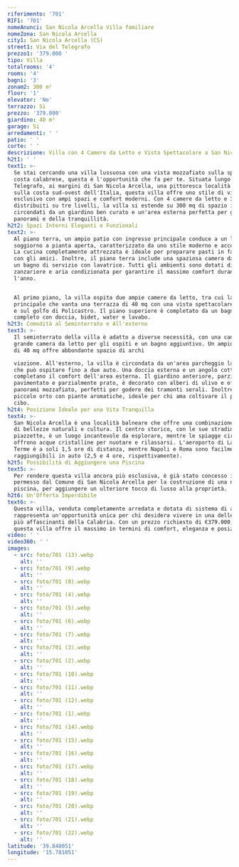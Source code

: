 ```yaml
---
riferimento: '701'
RIF1: '701'
nomeAnunci: San Nicola Arcella Villa familiare
nomeZona: San Nicola Arcella
city1: San Nicola Arcella (CS)
street1: Via del Telegrafo
prezzo1: '379.000 '
tipo: Villa
totalrooms: '4'
rooms: '4'
bagni: '3'
zonam2: 300 m²
floor: '1'
elevator: 'No'
terrazzo: Si
prezzo: '379.000'
giardino: 40 m²
garage: Si
arredamenti: ' '
patio: ' '
corte: ' '
descrizione: Villa con 4 Camere da Letto e Vista Spettacolare a San Nicola Arcella
h2t1: ' '
text1: >-
  Se stai cercando una villa lussuosa con una vista mozzafiato sulla splendida
  costa calabrese, questa è l'opportunità che fa per te. Situata lungo Via
  Telegrafo, ai margini di San Nicola Arcella, una pittoresca località balneare
  sulla costa sud-ovest dell'Italia, questa villa offre uno stile di vita
  esclusivo con ampi spazi e comfort moderni. Con 4 camere da letto e 3 bagni,
  distribuiti su tre livelli, la villa si estende su 300 mq di spazio interno,
  circondati da un giardino ben curato e un'area esterna perfetta per godere dei
  panorami e della tranquillità.
h2t2: Spazi Interni Eleganti e Funzionali
text2: >-
  Al piano terra, un ampio patio con ingresso principale conduce a un luminoso
  soggiorno a pianta aperta, caratterizzato da uno stile moderno e accogliente.
  La cucina completamente attrezzata è ideale per preparare pasti in famiglia o
  con gli amici. Inoltre, il piano terra include una spaziosa camera da letto e
  un bagno di servizio con lavatrice. Tutti gli ambienti sono dotati di
  zanzariere e aria condizionata per garantire il massimo comfort durante tutto
  l'anno.


  Al primo piano, la villa ospita due ampie camere da letto, tra cui la camera
  principale che vanta una terrazza di 40 mq con una vista spettacolare sul mare
  e sul golfo di Policastro. Il piano superiore è completato da un bagno
  completo con doccia, bidet, water e lavabo.
h2t3: Comodità al Seminterrato e All'esterno
text3: >-
  Il seminterrato della villa è adatto a diverse necessità, con una cantina, una
  grande camera da letto per gli ospiti e un bagno aggiuntivo. Un ampio garage
  di 40 mq offre abbondante spazio di archi

  viazione. All'esterno, la villa è circondata da un'area parcheggio lastricata
  che può ospitare fino a due auto. Una doccia esterna e un angolo cottura
  completano il comfort dell'area esterna. Il giardino anteriore, parzialmente
  pavimentato e parzialmente prato, è decorato con alberi di ulivo e offre
  panorami mozzafiato, perfetti per godere dei tramonti serali. Inoltre, c'è un
  piccolo orto con piante aromatiche, ideale per chi ama coltivare il proprio
  cibo.
h2t4: Posizione Ideale per una Vita Tranquilla
text4: >-
  San Nicola Arcella è una località balneare che offre una combinazione perfetta
  di bellezze naturali e cultura. Il centro storico, con le sue stradine e
  piazzette, è un luogo incantevole da esplorare, mentre le spiagge circostanti
  offrono acque cristalline per nuotare e rilassarsi. L'aeroporto di Lamezia
  Terme è a soli 1,5 ore di distanza, mentre Napoli e Roma sono facilmente
  raggiungibili in auto (2,5 e 4 ore, rispettivamente).
h2t5: Possibilità di Aggiungere una Piscina
text5: >-
  Per rendere questa villa ancora più esclusiva, è già stato concesso il
  permesso dal Comune di San Nicola Arcella per la costruzione di una nuova
  piscina, per aggiungere un ulteriore tocco di lusso alla proprietà.
h2t6: Un'Offerta Imperdibile
text6: >-
  Questa villa, venduta completamente arredata e dotata di sistema di allarme,
  rappresenta un'opportunità unica per chi desidera vivere in una delle località
  più affascinanti della Calabria. Con un prezzo richiesto di €379.000,00,
  questa villa offre il massimo in termini di comfort, eleganza e posizione.
video: ' '
video360: ' '
images:
  - src: foto/701 (13).webp
    alt: ''
  - src: foto/701 (9).webp
    alt: ''
  - src: foto/701 (8).webp
    alt: ''
  - src: foto/701 (4).webp
    alt: ''
  - src: foto/701 (5).webp
    alt: ''
  - src: foto/701 (6).webp
    alt: ''
  - src: foto/701 (7).webp
    alt: ''
  - src: foto/701 (3).webp
    alt: ''
  - src: foto/701 (2).webp
    alt: ''
  - src: foto/701 (10).webp
    alt: ''
  - src: foto/701 (11).webp
    alt: ''
  - src: foto/701 (12).webp
    alt: ''
  - src: foto/701 (1).webp
    alt: ''
  - src: foto/701 (14).webp
    alt: ''
  - src: foto/701 (15).webp
    alt: ''
  - src: foto/701 (16).webp
    alt: ''
  - src: foto/701 (17).webp
    alt: ''
  - src: foto/701 (18).webp
    alt: ''
  - src: foto/701 (19).webp
    alt: ''
  - src: foto/701 (20).webp
    alt: ''
  - src: foto/701 (21).webp
    alt: ''
  - src: foto/701 (22).webp
    alt: ''
latitude: '39.840051'
longitude: '15.781051'
---
```


